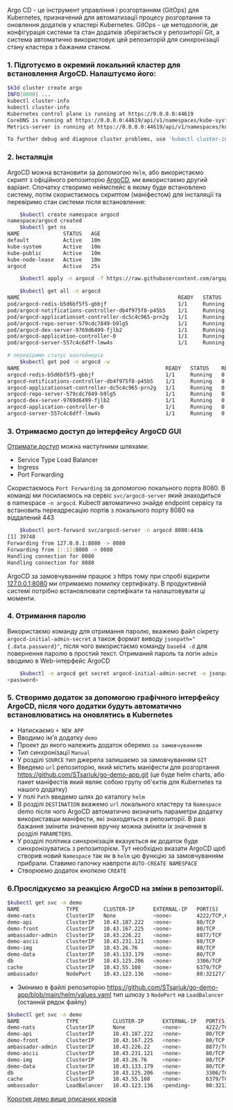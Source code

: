 Argo CD - це інструмент управління і розгортанням (GitOps) для Kubernetes, призначений для автоматизації процесу розгортання та оновлення додатків у кластері Kubernetes. GitOps - це методологія, де конфігурація системи та стан додатків зберігається у репозиторії Git, а система автоматично використовує цей репозиторій для синхронізації стану кластера з бажаним станом.

### 1. Підготуємо в окремий локальний кластер для встановлення ArgoCD. Налаштуємо його:

```bash 
$k3d cluster create argo
INFO[0000] ...                                               
kubectl cluster-info
kubectl cluster-info
Kubernetes control plane is running at https://0.0.0.0:44619
CoreDNS is running at https://0.0.0.0:44619/api/v1/namespaces/kube-system/services/kube-dns:dns/proxy
Metrics-server is running at https://0.0.0.0:44619/api/v1/namespaces/kube-system/services/https:metrics-server:https/proxy

To further debug and diagnose cluster problems, use 'kubectl cluster-info dump'.
```

### 2. Інсталяція
ArgoCD можна встановити за допомогою `Helm`, або використаємо скрипт з офіційного репозиторію [ArgoCD](https://argo-cd.readthedocs.io/en/stable/#quick-start), ми використаємо другий варіант. Спочатку створимо неймспейс в якому буде встановлено систему, потім скористаємось скриптом (маніфестом) для інсталяції та перевіримо стан системи після встановлення:

```bash
    $kubectl create namespace argocd
namespace/argocd created
    $kubectl get ns
NAME              STATUS   AGE
default           Active   10m
kube-system       Active   10m
kube-public       Active   10m
kube-node-lease   Active   10m
argocd            Active   25s

    $kubectl apply -n argocd -f https://raw.githubusercontent.com/argoproj/argo-cd/stable/manifests/install.yaml

    $kubectl get all -n argocd
NAME                                                   READY   STATUS    RESTARTS   AGE
pod/argocd-redis-b5d6bf5f5-gbbjf                       1/1     Running   0          57s
pod/argocd-notifications-controller-db4f975f8-p45b5    1/1     Running   0          57s
pod/argocd-applicationset-controller-dc5c4c965-prn2g   1/1     Running   0          57s
pod/argocd-repo-server-579cdc7849-b9lg5                1/1     Running   0          57s
pod/argocd-dex-server-9769d6499-fjlb2                  1/1     Running   0          57s
pod/argocd-application-controller-0                    1/1     Running   0          56s
pod/argocd-server-557c4c6dff-lmw4s                     1/1     Running   0          56s
```

```bash
# перевіримо статус контейнерів
    $kubectl get pod -n argocd -w
NAME                                               READY   STATUS    RESTARTS   AGE
argocd-redis-b5d6bf5f5-gbbjf                       1/1     Running   0          2m43s
argocd-notifications-controller-db4f975f8-p45b5    1/1     Running   0          2m43s
argocd-applicationset-controller-dc5c4c965-prn2g   1/1     Running   0          2m43s
argocd-repo-server-579cdc7849-b9lg5                1/1     Running   0          2m43s
argocd-dex-server-9769d6499-fjlb2                  1/1     Running   0          2m43s
argocd-application-controller-0                    1/1     Running   0          2m42s
argocd-server-557c4c6dff-lmw4s                     1/1     Running   0          2m42s
```

### 3. Отримаємо доступ до інтерфейсу ArgoCD GUI 
[Отримати доступ](https://argo-cd.readthedocs.io/en/stable/getting_started/#3-access-the-argo-cd-api-server) можна наступними шляхами:  
- Service Type Load Balancer  
- Ingress  
- Port Forwarding 

Скористаємось `Port Forwarding` за допомогою локального порта 8080. В команді ми посилаємось на сервіс `svc/argocd-server` який знаходиться в namespace `-n argocd`. Kubectl автоматично знайде endpoint сервісу та встановить переадресацію портів з локального порту 8080 на віддалений 443 

```bash
    $kubectl port-forward svc/argocd-server -n argocd 8080:443&
[1] 39748
Forwarding from 127.0.0.1:8080 -> 8080
Forwarding from [::1]:8080 -> 8080
Handling connection for 8080
Handling connection for 8080
```
ArgoCD за замовчуванням працює з https тому при спробі відкрити [127.0.0.1:8080](https://127.0.0.1:8080/) ми отримаємо помилку сертифікату. В продуктивній системі потрібно встановлювати сертифікати та налаштовувати ці моменти. 

### 4. Отримання паролю
Використаємо команду для отримання паролю, вкажемо файл сікрету `argocd-initial-admin-secret` а також формат  виводу `jsonpath="{.data.password}"`, після чого використаємо команду `base64 -d` для повернення паролю в простий текст. Отриманий пароль та логін `admin` вводимо в Web-інтерфейс ArgoCD

```bash
    $kubectl -n argocd get secret argocd-initial-admin-secret -o jsonpath="{.data.password}"|base64 -d; echo
<password>
```
### 5. Створимо додаток за допомогою графічного інтерфейсу ArgoCD, після чого додатки будуть автоматично встановлюватись на оновлятись в Kubernetes
- Натискаємо `+ NEW APP` 
- Вводимо ім'я додатку `demo`
- Проект до якого належить додаток оберемо `за замовчуванням`
- Тип синхронізації `Manual` 
- У розділі `SOURCE` тип джерела залишаємо за замовчуванням `GIT`
- Введемо `url` репозиторію, який містить маніфести для розгортання https://github.com/STsariuk/go-demo-app.git (це буде helm charts, або пакет маніфестів який являє собою групу об'єктів для Kubernetes та нашого додатку)
- У полі `Path` введемо шлях до каталогу `helm`   
- В розділі `DESTINATION` вкажемо `url` локального кластеру та `Namespace` demo після чого ArgoCD автоматично визначить параметри додатку використавши маніфести, які знаходяться в репозиторії. В разі бажання змінити значення вручну можна змінити іх значення в розділі `PARAMETERS`.  
- У розділі політика синхронізація вказується як додаток буде синхронізуватись з репозиторієм. Тут необхідно вказати ArgoCD щоб створив новий `Namespace` так як в `helm` цю функцію за замовчуванням прибрали. Ставимо галочку навпроти `AUTO-CREATE NAMESPACE`   
- Створюємо додаток кнопкою `CREATE`

### 6.Прослідкуємо за реакцією ArgoCD на зміни в репозиторії.
 
```bash
$kubectl get svc -n demo
NAME               TYPE        CLUSTER-IP      EXTERNAL-IP   PORT(S)                                                 AGE
demo-nats          ClusterIP   None            <none>        4222/TCP,6222/TCP,8222/TCP,7777/TCP,7422/TCP,7522/TCP   8m38s
demo-api           ClusterIP   10.43.187.222   <none>        80/TCP                                                  8m38s
demo-front         ClusterIP   10.43.167.225   <none>        80/TCP                                                  8m38s
ambassador-admin   ClusterIP   10.43.226.22    <none>        8877/TCP                                                8m38s
demo-ascii         ClusterIP   10.43.231.121   <none>        80/TCP                                                  8m38s
demo-img           ClusterIP   10.43.26.76     <none>        80/TCP                                                  8m38s
demo-data          ClusterIP   10.43.133.179   <none>        80/TCP                                                  8m38s
db                 ClusterIP   10.43.125.206   <none>        3306/TCP                                                8m38s
cache              ClusterIP   10.43.55.108    <none>        6379/TCP                                                8m38s
ambassador         NodePort    10.43.123.136   <none>        80:32127/TCP                                            8m38s
```

- Змінимо в файлі репозиторію https://github.com/STsariuk/go-demo-app/blob/main/helm/values.yaml тип шлюзу з `NodePort` на `LoadBalancer` (останній рядок файлу)

```bash
$kubectl get svc -n demo
NAME               TYPE           CLUSTER-IP      EXTERNAL-IP   PORT(S)                                                 AGE
demo-nats          ClusterIP      None            <none>        4222/TCP,6222/TCP,8222/TCP,7777/TCP,7422/TCP,7522/TCP   10m
demo-api           ClusterIP      10.43.187.222   <none>        80/TCP                                                  10m
demo-front         ClusterIP      10.43.167.225   <none>        80/TCP                                                  10m
ambassador-admin   ClusterIP      10.43.226.22    <none>        8877/TCP                                                10m
demo-ascii         ClusterIP      10.43.231.121   <none>        80/TCP                                                  10m
demo-img           ClusterIP      10.43.26.76     <none>        80/TCP                                                  10m
demo-data          ClusterIP      10.43.133.179   <none>        80/TCP                                                  10m
db                 ClusterIP      10.43.125.206   <none>        3306/TCP                                                10m
cache              ClusterIP      10.43.55.108    <none>        6379/TCP                                                10m
ambassador         LoadBalancer   10.43.123.136   <pending>     80:32127/TCP                                            10m
```

[Коротке демо вище описаних кроків](https://drive.google.com/file/d/1jAoOlXXYBRMLv3eAK0QK2MeF9sjYI2MI/view?usp=sharing)

